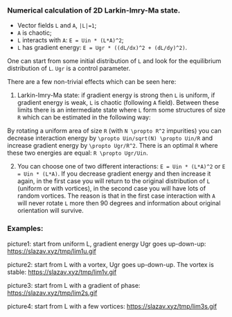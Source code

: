### Numerical calculation of 2D Larkin-Imry-Ma state.

- Vector fields `L` and `A`, `|L|=1`;
- `A` is chaotic;
- `L` interacts with `A`: `E = Uin * (L*A)^2`;
- `L` has gradient energy: `E = Ugr * ((dL/dx)^2 + (dL/dy)^2)`.

One can start from some initial distribution of `L` and look for the
equilibrium distribution of `L`. `Ugr` is a control parameter.

There are a few non-trivial effects which can be seen here:

1. Larkin-Imry-Ma state: if gradient energy is strong then `L` is
uniform, if gradient energy is weak, `L` is chaotic (following `A` field).
Between these limits there is an intermediate state where `L` form some
structures of size `R` which can be estimated in the following way:

By rotating a uniform area of size `R` (with `N \propto R^2` impurities)
you can decrease interaction energy by `\propto Uin/sqrt(N) \propto Uin/R` and
increase gradient energy by `\propto Ugr/R^2`. There is an
optimal `R` where these two energies are equal: `R \propto Ugr/Uin`.

2. You can choose one of two different interactions: `E = Uin * (L*A)^2`
or `E = Uin * (L*A)`. If you decrease gradient energy and then increase
it again, in the first case you will return to the original distribution
of `L` (uniform or with vortices), in the second case you will have lots
of random vortices. The reason is that in the first case interaction with
`A` will never rotate `L` more then 90 degrees and information about
original orientation will survive.

### Examples:

picture1: start from uniform L, gradient energy Ugr goes up-down-up:
https://slazav.xyz/tmp/lim1u.gif

picture2: start from L with a vortex, Ugr goes up-down-up. The vortex is stable:
https://slazav.xyz/tmp/lim1v.gif

picture3: start from L with a gradient of phase:
https://slazav.xyz/tmp/lim2s.gif

picture4: start from L with a few vortices:
https://slazav.xyz/tmp/lim3s.gif

